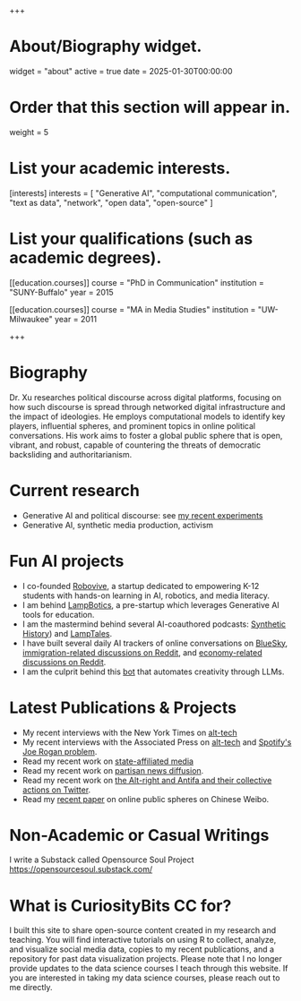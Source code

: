 +++
# About/Biography widget.
widget = "about"
active = true
date = 2025-01-30T00:00:00

# Order that this section will appear in.
weight = 5

# List your academic interests.
[interests]
  interests = [
    "Generative AI",
    "computational communication",
    "text as data",
    "network",
    "open data",
    "open-source"
  ]

# List your qualifications (such as academic degrees).
[[education.courses]]
  course = "PhD in Communication"
  institution = "SUNY-Buffalo"
  year = 2015

[[education.courses]]
  course = "MA in Media Studies"
  institution = "UW-Milwaukee"
  year = 2011
 
+++
# Biography
Dr. Xu researches political discourse across digital platforms, focusing on how such discourse is spread through networked digital infrastructure and the impact of ideologies. He employs computational models to identify key players, influential spheres, and prominent topics in online political conversations. His work aims to foster a global public sphere that is open, vibrant, and robust, capable of countering the threats of democratic backsliding and authoritarianism.

# Current research
* Generative AI and political discourse: see [my recent experiments](https://opensourcesoul.substack.com/)
* Generative AI, synthetic media production, activism

# Fun AI projects
* I co-founded [Robovive](https://www.robovive.com/), a startup dedicated to empowering K-12 students with hands-on learning in AI, robotics, and media literacy.
* I am behind [LampBotics](https://lampbotics.com/), a pre-startup which leverages Generative AI tools for education.
* I am the mastermind behind several AI-coauthored podcasts: [Synthetic History]([https://podcasts.apple.com/us/podcast/synthetic-history/id1801099235)) and [LampTales](https://podcasts.apple.com/us/podcast/lamptales/id1796958092).
* I have built several daily AI trackers of online conversations on [BlueSky](https://weiaiwayne.github.io/lampminer/), [immigration-related discussions on Reddit](https://weiaiwayne.github.io/reddit-immigration-dashboard/), and [economy-related discussions on Reddit](https://weiaiwayne.github.io/lampminer-economy-investing/). 
* I am the culprit behind this [bot](https://bsky.app/profile/opensourcesoul.bsky.social) that automates creativity through LLMs. 

# Latest Publications & Projects
* My recent interviews with the New York Times on [alt-tech](https://www.nytimes.com/2022/02/18/business/trumps-truth-social.html)
* My recent interviews with the Associated Press on [alt-tech](https://abcnews.go.com/Business/wireStory/year-trump-purge-alt-tech-offers-refuge-82692731) and [Spotify's Joe Rogan problem](https://apnews.com/article/technology-entertainment-business-media-neil-young-fd082ce7f194dcae279df62ec435d281).
* Read my recent work on [state-affiliated media](https://ijoc.org/index.php/ijoc/article/download/17191/3645)
* Read my recent work on [partisan news diffusion](https://www.tandfonline.com/doi/abs/10.1080/21670811.2020.1761264).
* Read my recent work on [the Alt-right and Antifa and their collective actions on Twitter](https://ijoc.org/index.php/ijoc/article/view/11978/2978).
* Read my [recent paper](https://www.sciencedirect.com/science/article/abs/pii/S0736585319307774) on online public spheres on Chinese Weibo.

# Non-Academic or Casual Writings
I write a Substack called Opensource Soul Project https://opensourcesoul.substack.com/ 

# What is CuriosityBits CC for?

I built this site to share open-source content created in my research and teaching. You will find interactive tutorials on using R to collect, analyze, and visualize social media data, copies to my recent publications, and a repository for past data visualization projects. Please note that I no longer provide updates to the data science courses I teach through this website. If you are interested in taking my data science courses, please reach out to me directly. 
